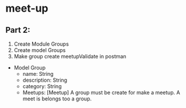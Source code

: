 # meet-up


## Part 2:
1. Create Module Groups
2. Create model Groups
3. Make group create meetupValidate in postman

- Model Group
  - name: String
  - description: String
  - category: String
  - Meetups: [Meetup]
A group must be create for make a meetup. A meet is belongs too a group.
